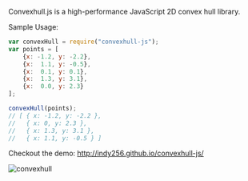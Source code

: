 Convexhull.js is a high-performance JavaScript 2D convex hull library.

Sample Usage:


```js
var convexHull = require("convexhull-js");
var points = [
    {x: -1.2, y: -2.2},
    {x:  1.1, y: -0.5},
    {x:  0.1, y: 0.1},
    {x:  1.3, y: 3.1},
    {x:  0.0, y: 2.3}
];

convexHull(points);
// [ { x: -1.2, y: -2.2 },
//   { x: 0, y: 2.3 },
//   { x: 1.3, y: 3.1 },
//   { x: 1.1, y: -0.5 } ]
```

Checkout the demo: http://indy256.github.io/convexhull-js/

![convexhull](https://raw.githubusercontent.com/indy256/convexhull-js/gh-pages/sample.png)
